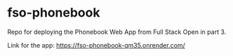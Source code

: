 # fso-phonebook
Repo for deploying the Phonebook Web App from Full Stack Open in part 3.

Link for the app:
https://fso-phonebook-qm35.onrender.com/
